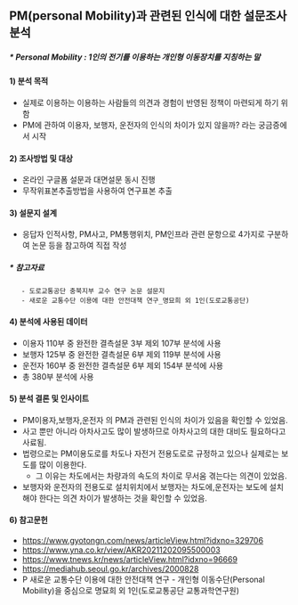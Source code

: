 ## PM(personal Mobility)과 관련된 인식에 대한 설문조사 분석 
##### * Personal Mobility : 1인의 전기를 이용하는 개인형 이동장치를 지칭하는 말

#### 1) 분석 목적 
- 실제로 이용하는 이용하는 사람들의 의견과 경험이 반영된 정책이 마련되게 하기 위함 
- PM에 관하여 이용자, 보행자, 운전자의 인식의 차이가 있지 않을까? 라는 궁금증에서 시작

#### 2) 조사방법 및 대상
 - 온라인 구글폼 설문과 대면설문 동시 진행
 - 무작위표본추출방법을 사용하여 연구표본 추출
 
#### 3) 설문지 설계
 - 응답자 인적사항, PM사고, PM통행위치, PM인프라 관련 문항으로 4가지로 구분하여 논문 등을 참고하여 직접 작성
 ##### * 참고자료
       - 도로교통공단 충북지부 교수 연구 논문 설문지
       - 새로운 교통수단 이용에 대한 안전대책 연구_명묘희 외 1인(도로교통공단)
       
#### 4) 분석에 사용된 데이터 
 - 이용자 110부 중 완전한 결측설문 3부 제외 107부 분석에 사용
 - 보행자 125부 중 완전한 결측설문 6부 제외 119부 분석에 사용
 - 운전자 160부 중 완전한 결측설문 6부 제외 154부 분석에 사용
- 총 380부 분석에 사용

#### 5) 분석 결론 및 인사이트
 - PM이용자,보행자,운전자 의 PM과 관련된 인식의 차이가 있음을 확인할 수 있었음. 
 - 사고 뿐만 아니라 아차사고도 많이 발생하므로 아차사고의 대한 대비도 필요하다고 사료됨. 
 - 법령으로는 PM이용도로를 차도나 자전거 전용도로로 규정하고 있으나 실제로는 보도를 많이 이용한다. 
     * 그 이유는 차도에서는 차량과의 속도의 차이로 무서움 겪는다는 의견이 있었음. 
 - 보행자와 운전자의 전용도로 설치위치에서 보행자는 차도에,운전자는 보도에 설치해야 한다는 의견 차이가 발생하는 것을 확인할 수 있었음.

#### 6) 참고문헌 
- https://www.gyotongn.com/news/articleView.html?idxno=329706
- https://www.yna.co.kr/view/AKR20211202095500003
- https://www.tnews.kr/news/articleView.html?idxno=96669
- https://mediahub.seoul.go.kr/archives/2000828
- P 새로운 교통수단 이용에 대한 안전대책 연구 - 개인형 이동수단(Personal Mobility)을 중심으로 명묘희 외 1인(도로교통공단 교통과학연구원)
